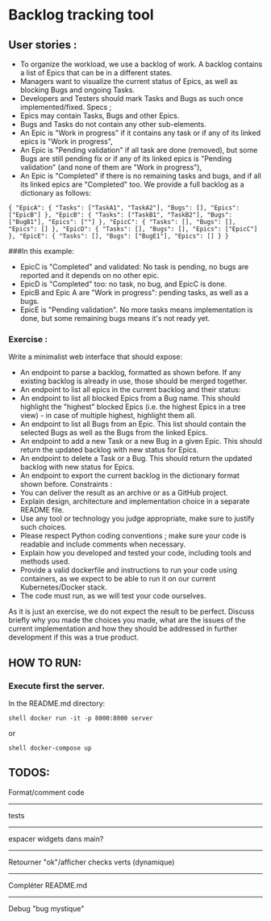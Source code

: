 # Backlog tracking tool

## User stories :
- To organize the workload, we use a backlog of work. A backlog contains a list of Epics that can be
in a different states.
- Managers want to visualize the current status of Epics, as well as blocking Bugs and ongoing
Tasks.
- Developers and Testers should mark Tasks and Bugs as such once implemented/fixed.
Specs ;
- Epics may contain Tasks, Bugs and other Epics.
- Bugs and Tasks do not contain any other sub-elements.
- An Epic is "Work in progress" if it contains any task or if any of its linked epics is "Work in
progress",
- An Epic is "Pending validation" if all task are done (removed), but some Bugs are still pending fix
or if any of its linked epics is "Pending validation" (and none of them are "Work in progress"),
- An Epic is "Completed" if there is no remaining tasks and bugs, and if all its linked epics are
"Completed" too.
We provide a full backlog as a dictionary as follows:

`
{
"EpicA":
{
"Tasks": ["TaskA1", "TaskA2"],
"Bugs": [],
"Epics": ["EpicB"]
},
"EpicB":
{
"Tasks": ["TaskB1", "TaskB2"],
"Bugs": ["BugB1"],
"Epics": [""]
},
"EpicC":
{
"Tasks": [],
"Bugs": [],
"Epics": []
},
"EpicD":
{
"Tasks": [],
"Bugs": [],
"Epics": ["EpicC"]
},
"EpicE":
{
"Tasks": [],
"Bugs": ["BugE1"],
"Epics": []
}
}
`

###In this example:
- EpicC is "Completed" and validated: No task is pending, no bugs are reported and it depends on no
other epic.
- EpicD is "Completed" too: no task, no bug, and EpicC is done.
- EpicB and Epic A are "Work in progress": pending tasks, as well as a bugs.
- EpicE is "Pending validation". No more tasks means implementation is done, but some remaining
bugs means it's not ready yet.

### Exercise :
Write a minimalist web interface that should expose:
- An endpoint to parse a backlog, formatted as shown before. If any existing backlog is already in
use, those should be merged together.
- An endpoint to list all epics in the current backlog and their status:
- An endpoint to list all blocked Epics from a Bug name. This should highlight the "highest"
blocked Epics (i.e. the highest Epics in a tree view) - in case of multiple highest, highlight them all.
- An endpoint to list all Bugs from an Epic. This list should contain the selected Bugs as well as the
Bugs from the linked Epics.
- An endpoint to add a new Task or a new Bug in a given Epic. This should return the updated
backlog with new status for Epics.
- An endpoint to delete a Task or a Bug. This should return the updated backlog with new status for
Epics.
- An endpoint to export the current backlog in the dictionary format shown before.
Constraints :
- You can deliver the result as an archive or as a GitHub project.
- Explain design, architecture and implementation choice in a separate README file.
- Use any tool or technology you judge appropriate, make sure to justify such choices.
- Please respect Python coding conventions ; make sure your code is readable and include
comments when necessary.
- Explain how you developed and tested your code, including tools and methods used.
- Provide a valid dockerfile and instructions to run your code using containers, as we expect to be
able to run it on our current Kubernetes/Docker stack.
- The code must run, as we will test your code ourselves.

As it is just an exercise, we do not expect the result to be perfect. Discuss briefly why you made the
choices you made, what are the issues of the current implementation and how they should be
addressed in further development if this was a true product.


## HOW TO RUN: 

### Execute first the server.

In the README.md directory: 

`shell
docker run -it -p 8000:8000 server
`

or

`shell
docker-compose up
`

## TODOS: 
Format/comment code 

--------

tests

--------

espacer widgets dans main?


--------

Retourner "ok"/afficher checks verts (dynamique) 

--------

Compléter README.md

--------


Debug "bug mystique" 